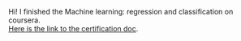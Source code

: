 Hi! I finished the Machine learning: regression and classification on coursera.  </br>
[Here is the link to the certification doc](https://coursera.org/share/633333a0d96995df6d8cb031bd461d46).
